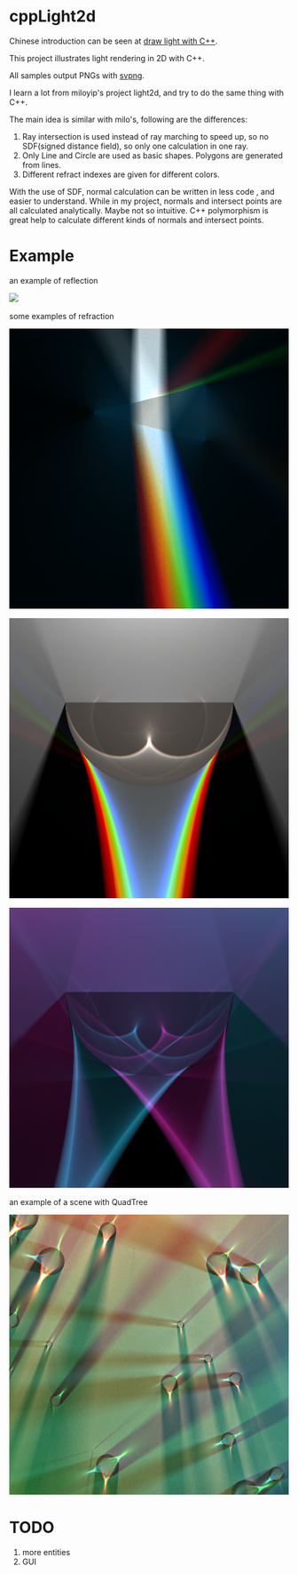 # cppLight2d

Chinese introduction can be seen at
[draw light with C++](https://zhuanlan.zhihu.com/c_149498082).


This project illustrates light rendering in 2D with C++.

All samples output PNGs with [svpng](https://github.com/miloyip/svpng).

I learn a lot from miloyip's project light2d, and try to do the same thing with C++.

The main idea is similar with milo's, following are the differences:

1. Ray intersection is used instead of ray marching to speed up, so no SDF(signed distance field), so only one calculation in one ray.
2. Only Line and Circle are used as basic shapes. Polygons are generated from lines.
3. Different refract indexes are given for different colors.

With the use of SDF, normal calculation can be written in less code , and easier to understand. 
While in my project, normals and intersect points are all calculated analytically. Maybe not so intuitive.
C++ polymorphism is great help to calculate different kinds of normals and intersect points.

# Example
an example of reflection

![](reflect.png)

some examples of refraction

![](lesson4-10.png)

![](lesson4-12.png)

![](lesson4-14.png)


an example of a scene with QuadTree

![](lesson5-5.png)

# TODO
1. more entities
2. GUI
